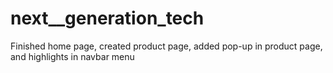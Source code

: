 # next__generation_tech

Finished home page, created product page, added pop-up in product page, and highlights in navbar menu

